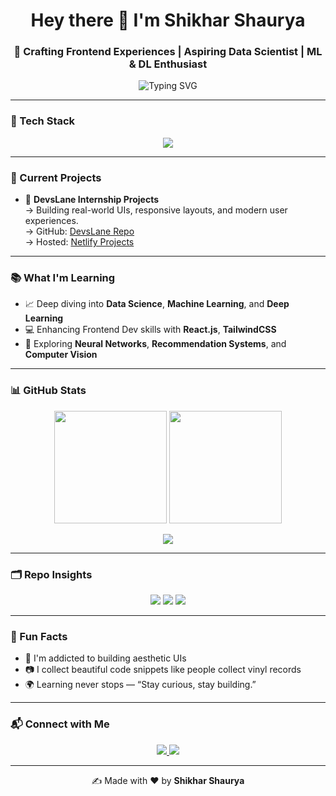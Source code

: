 <h1 align="center">Hey there 👋 I'm Shikhar Shaurya</h1>
<h3 align="center">🚀 Crafting Frontend Experiences | Aspiring Data Scientist | ML & DL Enthusiast</h3>

<p align="center">
  <img src="https://readme-typing-svg.demolab.com?font=Fira+Code&size=22&pause=1000&color=F7797D&width=435&lines=Code.+Design.+Learn.+Repeat.;Frontend+Dev+%7C+ML+Explorer;Love+building+beautiful+UI+with+React+%26+Tailwind" alt="Typing SVG" />
</p>

---

### 🧰 Tech Stack

<p align="center">
  <img src="https://skillicons.dev/icons?i=html,css,js,react,tailwind,figma,python,github,vscode" />
</p>

---

### 📌 Current Projects

- 🔨 **DevsLane Internship Projects**  
  → Building real-world UIs, responsive layouts, and modern user experiences.  
  → GitHub: [DevsLane Repo](https://github.com/ShauryaRajput2005/Devslane)  
  → Hosted: [Netlify Projects](https://app.netlify.com/teams/shauryarajput2005/projects)

---

### 📚 What I'm Learning

- 📈 Deep diving into **Data Science**, **Machine Learning**, and **Deep Learning**
- 💻 Enhancing Frontend Dev skills with **React.js**, **TailwindCSS**
- 🧠 Exploring **Neural Networks**, **Recommendation Systems**, and **Computer Vision**

---

### 📊 GitHub Stats

<p align="center">
  <img src="https://github-readme-stats.vercel.app/api?username=ShauryaRajput2005&show_icons=true&theme=radical" height="180"/>
  <img src="https://github-readme-stats.vercel.app/api/top-langs/?username=ShauryaRajput2005&layout=compact&theme=radical" height="180"/>
</p>

<p align="center">
  <img src="https://github-readme-streak-stats.herokuapp.com?user=ShauryaRajput2005&theme=radical" />
</p>

---

### 🗂️ Repo Insights

<p align="center">
  <img src="https://img.shields.io/github/last-commit/ShauryaRajput2005/Devslane?color=green" />
  <img src="https://img.shields.io/github/repo-size/ShauryaRajput2005/Devslane" />
  <img src="https://img.shields.io/netlify/d20e0b62-8ba3-45a2-9e32-3e5b47a0456f?label=Netlify&color=brightgreen&logo=netlify" />
</p>

---

### 🧠 Fun Facts

- 🎨 I'm addicted to building aesthetic UIs
- 📷 I collect beautiful code snippets like people collect vinyl records
- 🌍 Learning never stops — “Stay curious, stay building.”

---

### 📬 Connect with Me

<p align="center">
  <a href="https://github.com/ShauryaRajput2005" target="_blank">
    <img src="https://img.shields.io/badge/GitHub-ShauryaRajput2005-181717?style=for-the-badge&logo=github" />
  </a>
  <a href="https://www.linkedin.com/in/shikhar-shaurya25/" target="_blank">
    <img src="https://img.shields.io/badge/LinkedIn-Shikhar%20Shaurya-blue?style=for-the-badge&logo=linkedin" />
  </a>
</p>

---

<p align="center">
  ✍️ Made with ❤️ by <strong>Shikhar Shaurya</strong>
</p>
